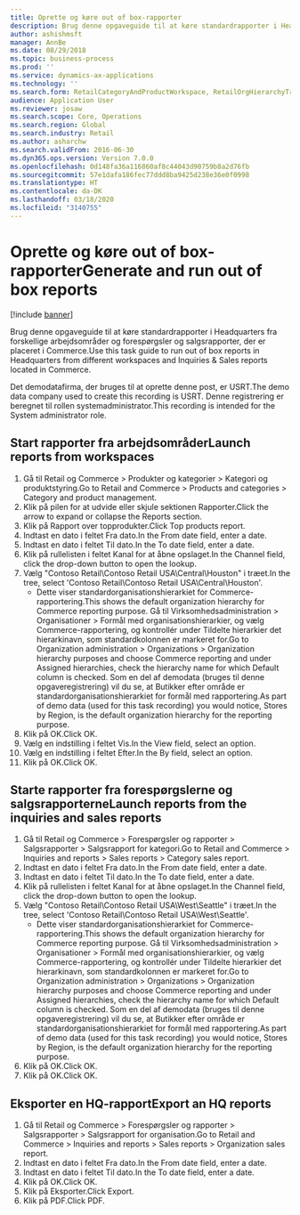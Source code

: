 ```yaml
---
title: Oprette og køre out of box-rapporter
description: Brug denne opgaveguide til at køre standardrapporter i Headquarters fra forskellige arbejdsområder og forespørgsler og salgsrapporter, der er placeret i Commerce.
author: ashishmsft
manager: AnnBe
ms.date: 08/29/2018
ms.topic: business-process
ms.prod: ''
ms.service: dynamics-ax-applications
ms.technology: ''
ms.search.form: RetailCategoryAndProductWorkspace, RetailOrgHierarchyTreeLookup, SrsReportViewerForm
audience: Application User
ms.reviewer: josaw
ms.search.scope: Core, Operations
ms.search.region: Global
ms.search.industry: Retail
ms.author: asharchw
ms.search.validFrom: 2016-06-30
ms.dyn365.ops.version: Version 7.0.0
ms.openlocfilehash: 0d148fa36a116860af8c44043d90759b8a2d76fb
ms.sourcegitcommit: 57e1dafa186fec77ddd8ba9425d238e36e0f0998
ms.translationtype: HT
ms.contentlocale: da-DK
ms.lasthandoff: 03/18/2020
ms.locfileid: "3140755"
---
```

# <a name="generate-and-run-out-of-box-reports"></a><span data-ttu-id="93de2-103">Oprette og køre out of box-rapporter</span><span class="sxs-lookup"><span data-stu-id="93de2-103">Generate and run out of box reports</span></span>

[!include [banner](../includes/banner.md)]

<span data-ttu-id="93de2-104">Brug denne opgaveguide til at køre standardrapporter i Headquarters fra forskellige arbejdsområder og forespørgsler og salgsrapporter, der er placeret i Commerce.</span><span class="sxs-lookup"><span data-stu-id="93de2-104">Use this task guide to run out of box reports in Headquarters from different workspaces and Inquiries & Sales reports located in Commerce.</span></span>

<span data-ttu-id="93de2-105">Det demodatafirma, der bruges til at oprette denne post, er USRT.</span><span class="sxs-lookup"><span data-stu-id="93de2-105">The demo data company used to create this recording is USRT.</span></span> <span data-ttu-id="93de2-106">Denne registrering er beregnet til rollen systemadministrator.</span><span class="sxs-lookup"><span data-stu-id="93de2-106">This recording is intended for the System administrator role.</span></span>

## <a name="launch-reports-from-workspaces"></a><span data-ttu-id="93de2-107">Start rapporter fra arbejdsområder</span><span class="sxs-lookup"><span data-stu-id="93de2-107">Launch reports from workspaces</span></span>
1. <span data-ttu-id="93de2-108">Gå til Retail og Commerce > Produkter og kategorier > Kategori og produktstyring.</span><span class="sxs-lookup"><span data-stu-id="93de2-108">Go to Retail and Commerce > Products and categories > Category and product management.</span></span>
2. <span data-ttu-id="93de2-109">Klik på pilen for at udvide eller skjule sektionen Rapporter.</span><span class="sxs-lookup"><span data-stu-id="93de2-109">Click the arrow to expand or collapse the Reports section.</span></span>
3. <span data-ttu-id="93de2-110">Klik på Rapport over topprodukter.</span><span class="sxs-lookup"><span data-stu-id="93de2-110">Click Top products report.</span></span>
4. <span data-ttu-id="93de2-111">Indtast en dato i feltet Fra dato.</span><span class="sxs-lookup"><span data-stu-id="93de2-111">In the From date field, enter a date.</span></span>
5. <span data-ttu-id="93de2-112">Indtast en dato i feltet Til dato.</span><span class="sxs-lookup"><span data-stu-id="93de2-112">In the To date field, enter a date.</span></span>
6. <span data-ttu-id="93de2-113">Klik på rullelisten i feltet Kanal for at åbne opslaget.</span><span class="sxs-lookup"><span data-stu-id="93de2-113">In the Channel field, click the drop-down button to open the lookup.</span></span>
7. <span data-ttu-id="93de2-114">Vælg "Contoso Retail\Contoso Retail USA\Central\Houston" i træet.</span><span class="sxs-lookup"><span data-stu-id="93de2-114">In the tree, select 'Contoso Retail\Contoso Retail USA\Central\Houston'.</span></span>
    * <span data-ttu-id="93de2-115">Dette viser standardorganisationshierarkiet for Commerce-rapportering.</span><span class="sxs-lookup"><span data-stu-id="93de2-115">This shows the default organization hierarchy for Commerce reporting purpose.</span></span>   <span data-ttu-id="93de2-116">Gå til Virksomhedsadministration > Organisationer > Formål med organisationshierarkier, og vælg Commerce-rapportering, og kontrollér under Tildelte hierarkier det hierarkinavn, som standardkolonnen er markeret for.</span><span class="sxs-lookup"><span data-stu-id="93de2-116">Go to Organization administration > Organizations > Organization hierarchy purposes and choose Commerce reporting and under Assigned hierarchies, check the hierarchy name for which Default column is checked.</span></span> <span data-ttu-id="93de2-117">Som en del af demodata (bruges til denne opgaveregistrering) vil du se, at Butikker efter område er standardorganisationshierarkiet for formål med rapportering.</span><span class="sxs-lookup"><span data-stu-id="93de2-117">As part of demo data (used for this task recording) you would notice, Stores by Region, is the default organization hierarchy for the reporting purpose.</span></span>     
8. <span data-ttu-id="93de2-118">Klik på OK.</span><span class="sxs-lookup"><span data-stu-id="93de2-118">Click OK.</span></span>
9. <span data-ttu-id="93de2-119">Vælg en indstilling i feltet Vis.</span><span class="sxs-lookup"><span data-stu-id="93de2-119">In the View field, select an option.</span></span>
10. <span data-ttu-id="93de2-120">Vælg en indstilling i feltet Efter.</span><span class="sxs-lookup"><span data-stu-id="93de2-120">In the By field, select an option.</span></span>
11. <span data-ttu-id="93de2-121">Klik på OK.</span><span class="sxs-lookup"><span data-stu-id="93de2-121">Click OK.</span></span>

## <a name="launch-reports-from-the-inquiries-and-sales-reports"></a><span data-ttu-id="93de2-122">Starte rapporter fra forespørgslerne og salgsrapporterne</span><span class="sxs-lookup"><span data-stu-id="93de2-122">Launch reports from the inquiries and sales reports</span></span>
1. <span data-ttu-id="93de2-123">Gå til Retail og Commerce > Forespørgsler og rapporter > Salgsrapporter > Salgsrapport for kategori.</span><span class="sxs-lookup"><span data-stu-id="93de2-123">Go to Retail and Commerce > Inquiries and reports > Sales reports > Category sales report.</span></span>
2. <span data-ttu-id="93de2-124">Indtast en dato i feltet Fra dato.</span><span class="sxs-lookup"><span data-stu-id="93de2-124">In the From date field, enter a date.</span></span>
3. <span data-ttu-id="93de2-125">Indtast en dato i feltet Til dato.</span><span class="sxs-lookup"><span data-stu-id="93de2-125">In the To date field, enter a date.</span></span>
4. <span data-ttu-id="93de2-126">Klik på rullelisten i feltet Kanal for at åbne opslaget.</span><span class="sxs-lookup"><span data-stu-id="93de2-126">In the Channel field, click the drop-down button to open the lookup.</span></span>
5. <span data-ttu-id="93de2-127">Vælg "Contoso Retail\Contoso Retail USA\West\Seattle" i træet.</span><span class="sxs-lookup"><span data-stu-id="93de2-127">In the tree, select 'Contoso Retail\Contoso Retail USA\West\Seattle'.</span></span>
    * <span data-ttu-id="93de2-128">Dette viser standardorganisationshierarkiet for Commerce-rapportering.</span><span class="sxs-lookup"><span data-stu-id="93de2-128">This shows the default organization hierarchy for Commerce reporting purpose.</span></span> <span data-ttu-id="93de2-129">Gå til Virksomhedsadministration > Organisationer > Formål med organisationshierarkier, og vælg Commerce-rapportering, og kontrollér under Tildelte hierarkier det hierarkinavn, som standardkolonnen er markeret for.</span><span class="sxs-lookup"><span data-stu-id="93de2-129">Go to Organization administration > Organizations > Organization hierarchy purposes and choose Commerce reporting and under Assigned hierarchies, check the hierarchy name for which Default column is checked.</span></span> <span data-ttu-id="93de2-130">Som en del af demodata (bruges til denne opgaveregistrering) vil du se, at Butikker efter område er standardorganisationshierarkiet for formål med rapportering.</span><span class="sxs-lookup"><span data-stu-id="93de2-130">As part of demo data (used for this task recording) you would notice, Stores by Region, is the default organization hierarchy for the reporting purpose.</span></span>     
6. <span data-ttu-id="93de2-131">Klik på OK.</span><span class="sxs-lookup"><span data-stu-id="93de2-131">Click OK.</span></span>
7. <span data-ttu-id="93de2-132">Klik på OK.</span><span class="sxs-lookup"><span data-stu-id="93de2-132">Click OK.</span></span>

## <a name="export-an-hq-reports"></a><span data-ttu-id="93de2-133">Eksporter en HQ-rapport</span><span class="sxs-lookup"><span data-stu-id="93de2-133">Export an HQ reports</span></span>
1. <span data-ttu-id="93de2-134">Gå til Retail og Commerce > Forespørgsler og rapporter > Salgsrapporter > Salgsrapport for organisation.</span><span class="sxs-lookup"><span data-stu-id="93de2-134">Go to Retail and Commerce > Inquiries and reports > Sales reports > Organization sales report.</span></span>
2. <span data-ttu-id="93de2-135">Indtast en dato i feltet Fra dato.</span><span class="sxs-lookup"><span data-stu-id="93de2-135">In the From date field, enter a date.</span></span>
3. <span data-ttu-id="93de2-136">Indtast en dato i feltet Til dato.</span><span class="sxs-lookup"><span data-stu-id="93de2-136">In the To date field, enter a date.</span></span>
4. <span data-ttu-id="93de2-137">Klik på OK.</span><span class="sxs-lookup"><span data-stu-id="93de2-137">Click OK.</span></span>
5. <span data-ttu-id="93de2-138">Klik på Eksporter.</span><span class="sxs-lookup"><span data-stu-id="93de2-138">Click Export.</span></span>
6. <span data-ttu-id="93de2-139">Klik på PDF.</span><span class="sxs-lookup"><span data-stu-id="93de2-139">Click PDF.</span></span>

